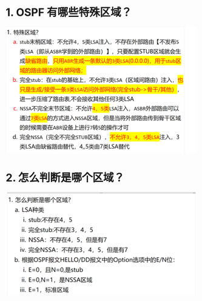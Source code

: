 # 1. OSPF 有哪些特殊区域？

![alt text](image-10.png)

# 2. 怎么判断是哪个区域？

![alt text](images/面试题---OSPF特殊区域/image.png)
